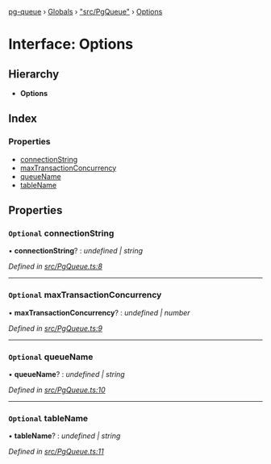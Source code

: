 [pg-queue](../README.md) › [Globals](../globals.md) › ["src/PgQueue"](../modules/_src_pgqueue_.md) › [Options](_src_pgqueue_.options.md)

# Interface: Options

## Hierarchy

* **Options**

## Index

### Properties

* [connectionString](_src_pgqueue_.options.md#optional-connectionstring)
* [maxTransactionConcurrency](_src_pgqueue_.options.md#optional-maxtransactionconcurrency)
* [queueName](_src_pgqueue_.options.md#optional-queuename)
* [tableName](_src_pgqueue_.options.md#optional-tablename)

## Properties

### `Optional` connectionString

• **connectionString**? : *undefined | string*

*Defined in [src/PgQueue.ts:8](https://github.com/OrKoN/pg-queue/blob/484d844/src/PgQueue.ts#L8)*

___

### `Optional` maxTransactionConcurrency

• **maxTransactionConcurrency**? : *undefined | number*

*Defined in [src/PgQueue.ts:9](https://github.com/OrKoN/pg-queue/blob/484d844/src/PgQueue.ts#L9)*

___

### `Optional` queueName

• **queueName**? : *undefined | string*

*Defined in [src/PgQueue.ts:10](https://github.com/OrKoN/pg-queue/blob/484d844/src/PgQueue.ts#L10)*

___

### `Optional` tableName

• **tableName**? : *undefined | string*

*Defined in [src/PgQueue.ts:11](https://github.com/OrKoN/pg-queue/blob/484d844/src/PgQueue.ts#L11)*
